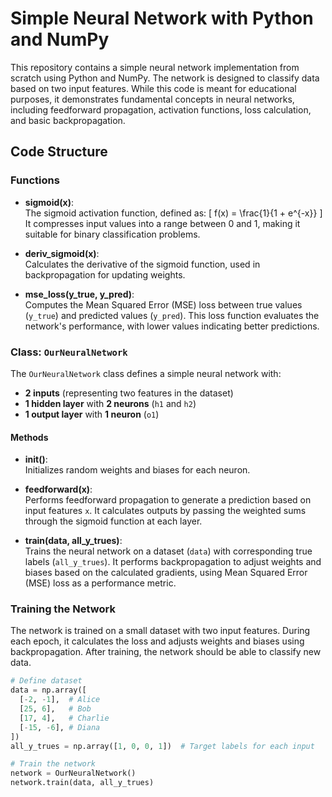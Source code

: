# Simple Neural Network with Python and NumPy

This repository contains a simple neural network implementation from scratch using Python and NumPy. The network is designed to classify data based on two input features. While this code is meant for educational purposes, it demonstrates fundamental concepts in neural networks, including feedforward propagation, activation functions, loss calculation, and basic backpropagation.

## Code Structure

### Functions

- **sigmoid(x)**:  
  The sigmoid activation function, defined as:
  \[
  f(x) = \frac{1}{1 + e^{-x}}
  \]
  It compresses input values into a range between 0 and 1, making it suitable for binary classification problems.

- **deriv_sigmoid(x)**:  
  Calculates the derivative of the sigmoid function, used in backpropagation for updating weights.

- **mse_loss(y_true, y_pred)**:  
  Computes the Mean Squared Error (MSE) loss between true values (`y_true`) and predicted values (`y_pred`). This loss function evaluates the network's performance, with lower values indicating better predictions.

### Class: `OurNeuralNetwork`

The `OurNeuralNetwork` class defines a simple neural network with:
- **2 inputs** (representing two features in the dataset)
- **1 hidden layer** with **2 neurons** (`h1` and `h2`)
- **1 output layer** with **1 neuron** (`o1`)

#### Methods

- **__init__()**:  
  Initializes random weights and biases for each neuron.

- **feedforward(x)**:  
  Performs feedforward propagation to generate a prediction based on input features `x`. It calculates outputs by passing the weighted sums through the sigmoid function at each layer.

- **train(data, all_y_trues)**:  
  Trains the neural network on a dataset (`data`) with corresponding true labels (`all_y_trues`). It performs backpropagation to adjust weights and biases based on the calculated gradients, using Mean Squared Error (MSE) loss as a performance metric.

### Training the Network

The network is trained on a small dataset with two input features. During each epoch, it calculates the loss and adjusts weights and biases using backpropagation. After training, the network should be able to classify new data.

```python
# Define dataset
data = np.array([
  [-2, -1],  # Alice
  [25, 6],   # Bob
  [17, 4],   # Charlie
  [-15, -6], # Diana
])
all_y_trues = np.array([1, 0, 0, 1])  # Target labels for each input

# Train the network
network = OurNeuralNetwork()
network.train(data, all_y_trues)
